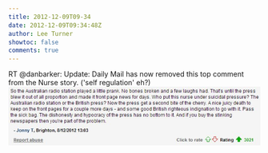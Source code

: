 ```yaml
---
title: 2012-12-09T09-34
date: 2012-12-09T09:34:48Z
author: Lee Turner
showtoc: false
comments: true
---
```


RT @danbarker: Update: Daily Mail has now removed this top comment from the Nurse story. ('self regulation' eh?) ![](/img/x//277707862715793408-A9oNBdJCQAAJkFF.jpg)

